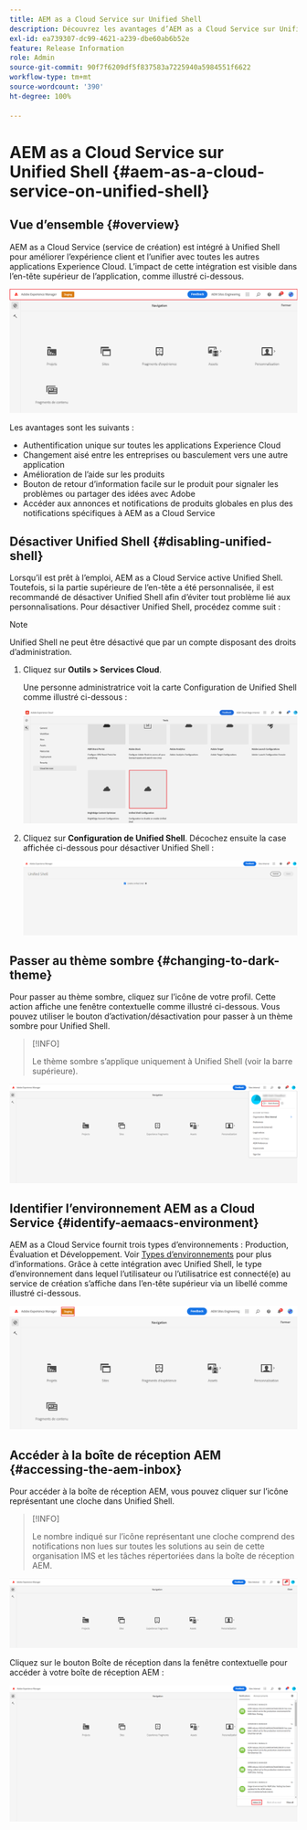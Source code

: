```yaml
---
title: AEM as a Cloud Service sur Unified Shell
description: Découvrez les avantages d’AEM as a Cloud Service sur Unified Shell.
exl-id: ea739307-dc99-4621-a239-dbe60ab6b52e
feature: Release Information
role: Admin
source-git-commit: 90f7f6209df5f837583a7225940a5984551f6622
workflow-type: tm+mt
source-wordcount: '390'
ht-degree: 100%

---
```


# AEM as a Cloud Service sur Unified Shell {#aem-as-a-cloud-service-on-unified-shell}

## Vue d’ensemble {#overview}

AEM as a Cloud Service (service de création) est intégré à Unified Shell pour améliorer l’expérience client et l’unifier avec toutes les autres applications Experience Cloud. L’impact de cette intégration est visible dans l’en-tête supérieur de l’application, comme illustré ci-dessous.

![image](/help/overview/assets/unifiedshell_header.png)

Les avantages sont les suivants :

* Authentification unique sur toutes les applications Experience Cloud
* Changement aisé entre les entreprises ou basculement vers une autre application
* Amélioration de l’aide sur les produits
* Bouton de retour d’information facile sur le produit pour signaler les problèmes ou partager des idées avec Adobe
* Accéder aux annonces et notifications de produits globales en plus des notifications spécifiques à AEM as a Cloud Service

## Désactiver Unified Shell {#disabling-unified-shell}

Lorsqu’il est prêt à l’emploi, AEM as a Cloud Service active Unified Shell. Toutefois, si la partie supérieure de l’en-tête a été personnalisée, il est recommandé de désactiver Unified Shell afin d’éviter tout problème lié aux personnalisations. Pour désactiver Unified Shell, procédez comme suit :

>[!NOTE]
>Unified Shell ne peut être désactivé que par un compte disposant des droits d’administration.

1. Cliquez sur **Outils > Services Cloud**.

   Une personne administratrice voit la carte Configuration de Unified Shell comme illustré ci-dessous :

   ![image](/help/overview/assets/unifiedshell2.png)

1. Cliquez sur **Configuration de Unified Shell**. Décochez ensuite la case affichée ci-dessous pour désactiver Unified Shell :

   ![image](/help/overview/assets/unifiedshell3.png)

## Passer au thème sombre {#changing-to-dark-theme}

Pour passer au thème sombre, cliquez sur l’icône de votre profil. Cette action affiche une fenêtre contextuelle comme illustré ci-dessous. Vous pouvez utiliser le bouton d’activation/désactivation pour passer à un thème sombre pour Unified Shell.

>[!INFO]
>
>Le thème sombre s’applique uniquement à Unified Shell (voir la barre supérieure).

![image](/help/overview/assets/unifiedshell4.png)

## Identifier l’environnement AEM as a Cloud Service {#identify-aemaacs-environment}

AEM as a Cloud Service fournit trois types d’environnements : Production, Évaluation et Développement. Voir [Types d’environnements](https://experienceleague.adobe.com/docs/experience-manager-cloud-service/content/implementing/using-cloud-manager/manage-environments.html?lang=fr) pour plus d’informations. Grâce à cette intégration avec Unified Shell, le type d’environnement dans lequel l’utilisateur ou l’utilisatrice est connecté(e) au service de création s’affiche dans l’en-tête supérieur via un libellé comme illustré ci-dessous.

![image](/help/overview/assets/unifiedshell_header_label.png)

## Accéder à la boîte de réception AEM {#accessing-the-aem-inbox}

Pour accéder à la boîte de réception AEM, vous pouvez cliquer sur l’icône représentant une cloche dans Unified Shell.

>[!INFO]
>
> Le nombre indiqué sur l’icône représentant une cloche comprend des notifications non lues sur toutes les solutions au sein de cette organisation IMS et les tâches répertoriées dans la boîte de réception AEM.

![image](/help/overview/assets/unifiedshell5.png)

Cliquez sur le bouton Boîte de réception dans la fenêtre contextuelle pour accéder à votre boîte de réception AEM :

![image](/help/overview/assets/unifiedshell6.png)
